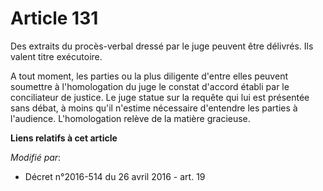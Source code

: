# Article 131

Des extraits du procès-verbal dressé par le juge peuvent être délivrés. Ils valent titre exécutoire.

A tout moment, les parties ou la plus diligente d'entre elles peuvent soumettre à l'homologation du juge le constat d'accord
établi par le conciliateur de justice. Le juge statue sur la requête qui lui est présentée sans débat, à moins qu'il n'estime
nécessaire d'entendre les parties à l'audience. L'homologation relève de la matière gracieuse.

**Liens relatifs à cet article**

_Modifié par_:

  - Décret n°2016-514 du 26 avril 2016 - art. 19
